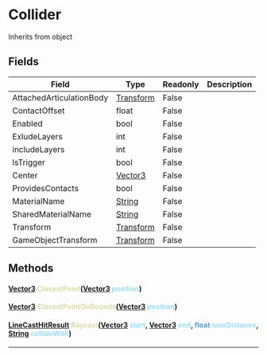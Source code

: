 # Collider
Inherits from object
## Fields
|Field|Type|Readonly|Description|
|---|---|---|---|
|AttachedArticulationBody|[Transform](../objects/Transform.md)|False||
|ContactOffset|float|False||
|Enabled|bool|False||
|ExludeLayers|int|False||
|includeLayers|int|False||
|IsTrigger|bool|False||
|Center|[Vector3](../objects/Vector3.md)|False||
|ProvidesContacts|bool|False||
|MaterialName|[String](../static/String.md)|False||
|SharedMaterialName|[String](../static/String.md)|False||
|Transform|[Transform](../objects/Transform.md)|False||
|GameObjectTransform|[Transform](../objects/Transform.md)|False||
## Methods
#### <span style="color:#509cd4;">[Vector3](../objects/Vector3.md)</span> <span style="color:#dcdcaa;">ClosestPoint</span>(<span style="color:#509cd4;">[Vector3](../objects/Vector3.md)</span> <span style="color:#9cdcfe;">position</span>)

#### <span style="color:#509cd4;">[Vector3](../objects/Vector3.md)</span> <span style="color:#dcdcaa;">ClosestPointOnBounds</span>(<span style="color:#509cd4;">[Vector3](../objects/Vector3.md)</span> <span style="color:#9cdcfe;">position</span>)

#### <span style="color:#509cd4;">[LineCastHitResult](../objects/LineCastHitResult.md)</span> <span style="color:#dcdcaa;">Raycast</span>(<span style="color:#509cd4;">[Vector3](../objects/Vector3.md)</span> <span style="color:#9cdcfe;">start</span>, <span style="color:#509cd4;">[Vector3](../objects/Vector3.md)</span> <span style="color:#9cdcfe;">end</span>, <span style="color:#509cd4;">float</span> <span style="color:#9cdcfe;">maxDistance</span>, <span style="color:#509cd4;">[String](../static/String.md)</span> <span style="color:#9cdcfe;">collideWith</span>)


---

